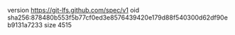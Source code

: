 version https://git-lfs.github.com/spec/v1
oid sha256:878480b553f5b77cf0ed3e8576439420e179d88f540300d62df90eb9131a7233
size 4515
